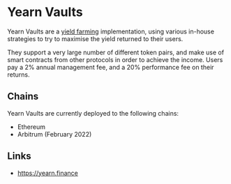 # Yearn Vaults

Yearn Vaults are a [yield farming](/concepts/yield-farming.md) implementation, using various in-house strategies to try to maximise the yield returned to their users.

They support a very large number of different token pairs, and make use of smart contracts from other protocols in order to achieve the income. Users pay a 2% annual management fee, and a 20% performance fee on their returns.

## Chains

Yearn Vaults are currently deployed to the following chains:

- Ethereum
- Arbitrum (February 2022)

## Links

- <https://yearn.finance>
